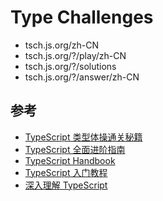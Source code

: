 # Type Challenges

- tsch.js.org/zh-CN
- tsch.js.org/?/play/zh-CN
- tsch.js.org/?/solutions
- tsch.js.org/?/answer/zh-CN

## 参考

- [TypeScript 类型体操通关秘籍](/juejin/tsch/)
- [TypeScript 全面进阶指南](/juejin/ts/)
- [TypeScript Handbook](https://www.typescriptlang.org/docs/handbook/intro.html)
- [TypeScript 入门教程](https://ts.xcatliu.com/)
- [深入理解 TypeScript](https://jkchao.github.io/typescript-book-chinese/)




